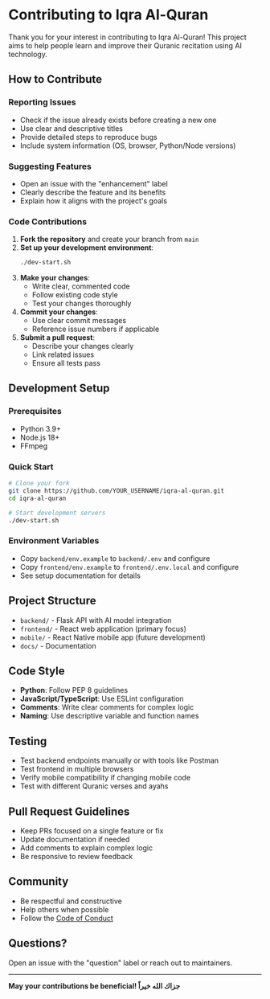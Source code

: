 # Contributing to Iqra Al-Quran

Thank you for your interest in contributing to Iqra Al-Quran! This project aims to help people learn and improve their Quranic recitation using AI technology.

## How to Contribute

### Reporting Issues

- Check if the issue already exists before creating a new one
- Use clear and descriptive titles
- Provide detailed steps to reproduce bugs
- Include system information (OS, browser, Python/Node versions)

### Suggesting Features

- Open an issue with the "enhancement" label
- Clearly describe the feature and its benefits
- Explain how it aligns with the project's goals

### Code Contributions

1. **Fork the repository** and create your branch from `main`
2. **Set up your development environment**:
   ```bash
   ./dev-start.sh
   ```
3. **Make your changes**:
   - Write clear, commented code
   - Follow existing code style
   - Test your changes thoroughly
4. **Commit your changes**:
   - Use clear commit messages
   - Reference issue numbers if applicable
5. **Submit a pull request**:
   - Describe your changes clearly
   - Link related issues
   - Ensure all tests pass

## Development Setup

### Prerequisites
- Python 3.9+
- Node.js 18+
- FFmpeg

### Quick Start
```bash
# Clone your fork
git clone https://github.com/YOUR_USERNAME/iqra-al-quran.git
cd iqra-al-quran

# Start development servers
./dev-start.sh
```

### Environment Variables
- Copy `backend/env.example` to `backend/.env` and configure
- Copy `frontend/env.example` to `frontend/.env.local` and configure
- See setup documentation for details

## Project Structure

- `backend/` - Flask API with AI model integration
- `frontend/` - React web application (primary focus)
- `mobile/` - React Native mobile app (future development)
- `docs/` - Documentation

## Code Style

- **Python**: Follow PEP 8 guidelines
- **JavaScript/TypeScript**: Use ESLint configuration
- **Comments**: Write clear comments for complex logic
- **Naming**: Use descriptive variable and function names

## Testing

- Test backend endpoints manually or with tools like Postman
- Test frontend in multiple browsers
- Verify mobile compatibility if changing mobile code
- Test with different Quranic verses and ayahs

## Pull Request Guidelines

- Keep PRs focused on a single feature or fix
- Update documentation if needed
- Add comments to explain complex logic
- Be responsive to review feedback

## Community

- Be respectful and constructive
- Help others when possible
- Follow the [Code of Conduct](CODE_OF_CONDUCT.md)

## Questions?

Open an issue with the "question" label or reach out to maintainers.

---

**May your contributions be beneficial! جزاك الله خيراً**
